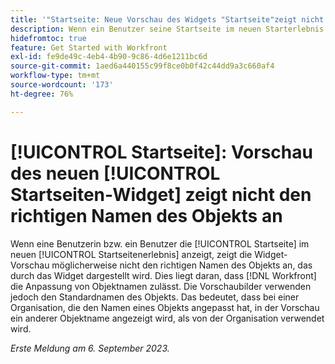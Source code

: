 ```yaml
---
title: '"Startseite: Neue Vorschau des Widgets "Startseite"zeigt nicht den richtigen Namen des Objekts an'
description: Wenn ein Benutzer seine Startseite im neuen Starterlebnis konfiguriert, zeigt die Widget-Vorschau möglicherweise nicht den richtigen Namen des Objekts an, das das Widget darstellt. Dies liegt daran, dass Workfront die Anpassung von Objektnamen ermöglicht. Die Vorschaubilder verwenden jedoch den Standardnamen des Objekts. Das bedeutet, dass bei einer Organisation, die den Namen eines Objekts angepasst hat, in der Vorschau ein anderer Objektname angezeigt wird, als von der Organisation verwendet wird.
hidefromtoc: true
feature: Get Started with Workfront
exl-id: fe9de49c-4eb4-4b90-9c86-4d6e1211bc6d
source-git-commit: 1aed6a440155c99f8ce0b0f42c44dd9a3c660af4
workflow-type: tm+mt
source-wordcount: '173'
ht-degree: 76%

---
```


# [!UICONTROL Startseite]: Vorschau des neuen [!UICONTROL Startseiten-Widget] zeigt nicht den richtigen Namen des Objekts an

<!--valid issue; won't fix-->

Wenn eine Benutzerin bzw. ein Benutzer die [!UICONTROL Startseite] im neuen [!UICONTROL Startseitenerlebnis] anzeigt, zeigt die Widget-Vorschau möglicherweise nicht den richtigen Namen des Objekts an, das durch das Widget dargestellt wird. Dies liegt daran, dass [!DNL Workfront] die Anpassung von Objektnamen zulässt. Die Vorschaubilder verwenden jedoch den Standardnamen des Objekts. Das bedeutet, dass bei einer Organisation, die den Namen eines Objekts angepasst hat, in der Vorschau ein anderer Objektname angezeigt wird, als von der Organisation verwendet wird.

_Erste Meldung am 6. September 2023._
